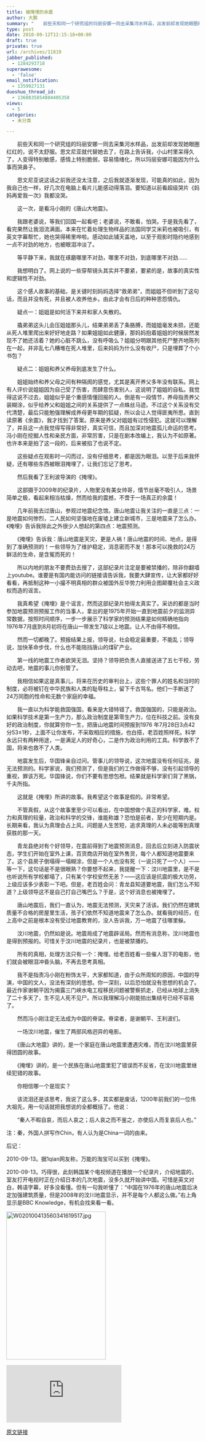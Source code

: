 ```yaml
---
title: 被掩埋的余震
author: 大鹏
summary: "　　前些天和同一个研究组的玛丽安娜一同去采集河水样品，出发前却发现她眼圈红红的，说不太舒服。思文尼亚就代替她去了，在路上告诉我，小山村里呆得久了，人变得特别敏感，感情上特别脆弱，容易情绪化，所以玛丽安娜可能因为什么事而哭鼻子。"
type: post
date: 2010-09-12T12:15:18+00:00
draft: true
private: true
url: /archives/11819
jabber_published:
  - 1284293718
superawesome:
  - 'false'
email_notification:
  - 1359927131
duoshuo_thread_id:
  - 1360835854884405358
views:
  - 5
categories:
  - 未分类

---
```

　　前些天和同一个研究组的玛丽安娜一同去采集河水样品，出发前却发现她眼圈红红的，说不太舒服。思文尼亚就代替她去了，在路上告诉我，小山村里呆得久了，人变得特别敏感，感情上特别脆弱，容易情绪化，所以玛丽安娜可能因为什么事而哭鼻子。
  
　　思文尼亚说这话之前我还没太注意，之后我就逐渐发现，可能真的如此，因为我自己也一样，好几次在电脑上看片儿能感动得落泪。要知道以前看超级哭片《妈妈再爱我一次》我都没哭。
  
　　这一次，是看冯小刚的《唐山大地震》。
  
　　我跟老婆说，等我们回国一起看吧；老婆说，不敢看，怕哭。于是我先看了，看完果然让我泪流满面。本来在忙着处理生物样品的法国同学艾米莉也被吸引，有英文字幕帮忙，她也哭得稀里哗啦。感动如此铺天盖地，以至于观影时隐约地感到一点不对劲的地方，也被眼泪冲淡了。
  
　　等平静下来，我就在琢磨哪里不对劲，哪里不对劲，到底哪里不对劲……
  
　　我想明白了。网上说的一些穿帮镜头其实并不要紧，要紧的是，故事的真实性和逻辑性不对劲。
  
　　这个感人故事的基础，是关键时刻妈妈选择“救弟弟”，而姐姐不但听到了这句话，而且并没有死，并且被人收养他乡。由此才会有日后的种种恩怨情仇。
  
　　疑点一：姐姐是如何活下来并和家人失散的。
  
　　撬弟弟这头儿会压姐姐那头儿，结果弟弟丢了条胳膊，而姐姐毫发未损，还能从死人堆里爬出来好好地走路？如果姐姐如此健康，那妈妈抱着姐姐的时候居然发现不了她还活着？她的心脏不跳么，没有呼吸么？姐姐分明跟其他死尸整齐地陈列在一起，并非乱七八糟堆在死人堆里，后来妈妈为什么没有收尸，只是埋葬了个小书包？
  
　　疑点二：姐姐和养父养母到底发生了什么。
  
　　姐姐始终和养父母之间有种隔阂的感觉，尤其是离开养父多年没有联系。网上有人评价说姐姐因为自己受了伤害，而肆意伤害别人，这说明了姐姐的自私。我觉得这说不过去，姐姐似乎是个重感情懂回报的人。倒是有一段情节，养母指责养父装糊涂，似乎给养父和姐姐之间的关系提供了一点蛛丝马迹。不过这个关系没有交代清楚，最后只能勉强理解成养母更年期的狐疑，所以会让人觉得匪夷所思。直到读原著《余震》，我才找到了答案。原来是养父对姐姐有过性侵犯。这就可以理解了，并且这一点我觉得写得非常好，真实可信，而且加深对地震孤儿命运的思考。冯小刚在挖掘人性和亲民方面，非常厉害，只是在剧本改编上，我认为不如原著。也许本来是拍了这一段的，后来被掐了也说不定。

　　这些疑点在观影时一闪而过，没有仔细思考，都是因为眼泪。以至于后来我怀疑，还有哪些东西被眼泪掩埋了，让我们忘记了思考。
  
　　然后我看了王利波导演的《掩埋》。
  
　　这部摄于2009年的纪录片，人物里没有美女帅哥，情节丝毫不吸引人，场景简单之极，看起来相当枯燥，然而给我的震撼，不啻于一场真正的余震！
  
　　几年前我去过唐山，参观过地震纪念馆。唐山地震让我关注的一直是三点：一是地震如何惨烈，二人民如何坚强地在废墟上建立新城市，三是地震来了怎么办。《掩埋》告诉我除此之外很少人想起的第四点：地震预测。
  
　　《掩埋》告诉我：唐山地震是天灾，更是人祸！唐山地震的时间、地点，是得到了准确预测的！一些领导为了维护稳定，消息密而不发！那本可以挽救的24万鲜活的生命，是含冤而死的！
  
　　所以内地的朋友不要费劲去搜了，这部纪录片注定是要被禁播的，除非你翻墙上youtube。谁要是有国内能访问的链接请告诉我，我要大肆宣传，让大家都好好看看，再抵制这种一小撮不明真相的群众被国外反华势力利用企图颠覆社会主义政权而造的谣言。
  
　　我真希望《掩埋》是个谣言，然而这部纪录片拍得太真实了。采访的都是当时参加地震预测预报工作的当事人，拿出的是1975年开始一直到地震前夕的监测异常数据，按照时间顺序，一步一步展示了科学家的预测结果是如何精确地指向1976年7月底到8月初将在唐山一带发生7级以上地震。让人不由得不相信。
  
　　然而一切都晚了。预报结果上报，领导说，社会稳定最重要，不能乱；领导说，加快革命步伐，什么也不能阻挡唐山的煤矿产业。
  
　　第一线的地震工作者欲哭无泪。坚持？领导把负责人直接送进了五七干校，劳动去吧，地震的事儿你别管了。
  
　　我相信如果这是真事儿，将来在历史的审判台上，这些个罪人的姓名和当时的制度，必将被钉在中华民族和人类的耻辱柱上，留下千古骂名。他们一手断送了24万同胞的性命和无数个家庭的幸福。
  
　　我一直以为科学能救国强国，看来是大错特错了。救国强国的，只能是政治。如果科学技术是第一生产力，那么政治制度是第零生产力，位在科技之前。没有良好的政治制度，你就算穷你一生，把唐山地震时间预报到1976 年7月28日3点42分53±1秒，上面不让你发布，不采取相应的措施，也白搭，老百姓照样死。科学永远只有两种用途，一是满足人的好奇心，二是作为政治利用的工具。科学救不了国，将来也救不了人类。
  
　　地震发生后，华国锋亲自过问。管事儿的领导说，这次地震没有任何征兆，是无法预测的。科学家说，我们预测了，但是我们的工作做得不够，没有引起领导的重视，罪该万死。华国锋说，你们不要有思想包袱。结果就是科学家们背了黑锅，千夫所指。
  
　　这就是《掩埋》所讲的故事。我希望这个故事是假的。非常希望。
  
　　不管真假，从这个故事里至少可以看出，在中国想做个真正的科学家，难。权力和真理的较量，政治和科学的交锋，谁能称雄？恐怕是前者，至少在短期内是。长期来看，我认为真理会占上风，问题是人生苦短，追求真理的人未必能等到真理获胜的那一天。
  
　　青龙县绝对有个好领导，在震前得到了地震预测消息，回去后立刻进入防震状态，学生们开始在室外上课，百货商店开始在室外售货，每个人都知道地震要来了。这个县房子倒塌得一塌糊涂，但是一个人也没有死（一说只死了一个人）——等一下，这句话是不是很眼熟？你要想不起来，我提醒一下：汶川地震里，是不是也听说所有学校都塌了，只有某个学校安然无恙？——这应该是抗震的极大功劳，上级应该多少表彰一下吧。但是，老百姓会问：青龙县知道要地震，我们怎么不知道？上级领导这不是自己打自己嘴巴么？于是，这个好消息也被掩埋了。
  
　　唐山地震后，我们一直认为，地震无法预测，天灾来了活该。我们仍然在建筑质量不合格的房屋里生活，孩子们依然不知道地震来了怎么办。就看我的经历，在上高中之前是根本没有受过地震教育的，没人告诉我，万一地震了往哪里躲。
  
　　汶川地震，仍然如是说。地震局成了地震辟谣局。然而有消息称，汶川地震也是得到预报的。可惜关于汶川地震的纪录片，也是被禁播的。
  
　　所有的真相，处理方法只有一个：掩埋。给老百姓看一些催人泪下的电影，他们就会被眼泪冲昏头脑，不再去思考真相。
  
　　我不是指责冯小刚在粉饰太平，大家都知道，由于众所周知的原因，中国的导演，中国的文人，没法有深刻的思想。你一深刻，以后恐怕就没有思想的机会了。最近作家谢朝平因为揭露三门峡水电工程移民问题被警察抓走，已经从地球上消失了二十多天了，生不见人死不见尸。所以我理解冯小刚能拍出集结号已经不容易了。
  
　　然而冯小刚注定无法成为中国的脊梁。脊梁者，是谢朝平、王利波们。
  
　　一场汶川地震，催生了两部风格迥异的电影。
  
　　《唐山大地震》讲的，是一个家庭在唐山地震里遭遇灾难，而在汶川地震里获得团圆的故事。
  
　　《掩埋》讲的，是一个民族在唐山地震里犯了错误而不反省，在汶川地震里继续犯错的故事。
  
　　你相信哪一个是现实？
  
　　该流泪还是该思考，我说了这么多，其实都是废话，1200年前我们的一位伟大祖先，用一句话就把我想说的全都概括了。他说：
  
　　“秦人不暇自哀，而后人哀之；后人哀之而不鉴之，亦使后人而复哀后人也。”
  
注：秦，外国人拼写作Chin，有人认为是China一词的由来。

后记：
  
2010-09-13。据1qian网友称，万能的淘宝可以买到《掩埋》。
  
2010-09-13。巧得很，此刻韩国某个电视频道在播放一个纪录片，介绍地震的，室友打开电视时正在介绍日本的几次地震，没多久就开始讲中国。可惜是英文对白，韩语字幕，好多没看懂。但有一句我听懂了：“中国在1976年的唐山地震后决定加强建筑质量，但是2008年的汶川地震显示，并不是每个人都这么做。”右上角显示是BBC Knowledge，有机会找来看一看。
  
<img title="W020100413560341619517.jpg" alt="W020100413560341619517.jpg" src="http://www.tianjinwe.com/tianjin/jsbb/201004/W020100413560341619517.jpg" height="386" width="259" />
  
![08-01.jpg][1]

 [1]: http://images.epochweek.com/image.php?width=400&image=http://images.epochweek.com/182/08-01.jpg "08-01.jpg"

[原文链接](http://dapengde.com/archives/11819)

